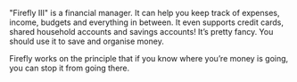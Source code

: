 "Firefly III" is a financial manager. It can help you keep track of expenses, income, budgets and everything in between. It even supports credit cards, shared household accounts and savings accounts! It’s pretty fancy. You should use it to save and organise money.

Firefly works on the principle that if you know where you’re money is going, you can stop it from going there.
